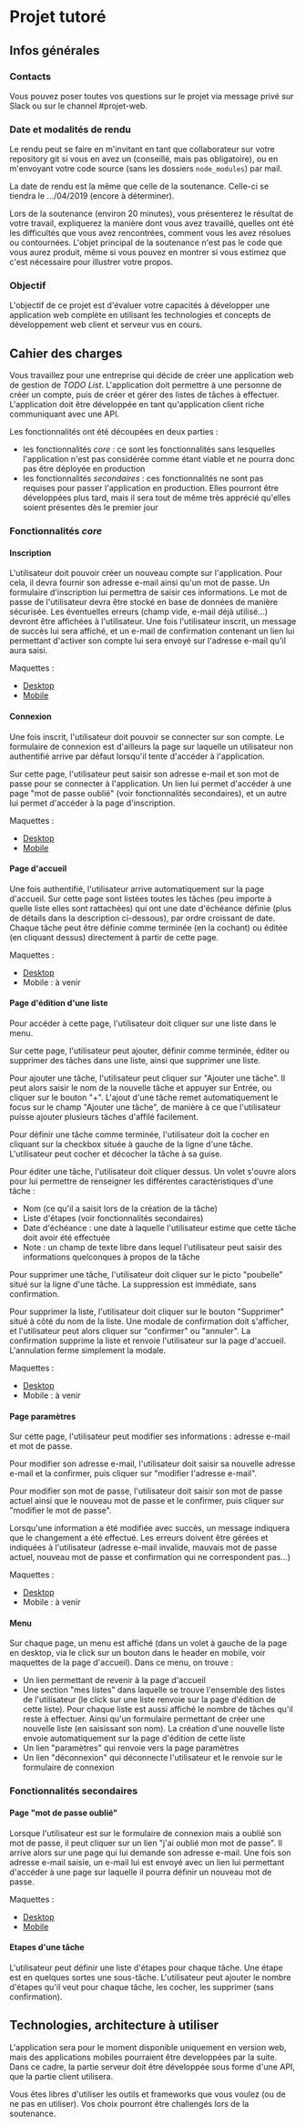 # Projet tutoré

## Infos générales

### Contacts

Vous pouvez poser toutes vos questions sur le projet via message privé sur Slack ou sur le channel #projet-web.

### Date et modalités de rendu

Le rendu peut se faire en m'invitant en tant que collaborateur sur votre repository git si vous en avez un (conseillé, mais pas obligatoire), ou en m'envoyant votre code source (sans les dossiers `node_modules`) par mail.

La date de rendu est la même que celle de la soutenance. Celle-ci se tiendra le .../04/2019 (encore à déterminer).

Lors de la soutenance (environ 20 minutes), vous présenterez le résultat de votre travail, expliquerez la manière dont vous avez travaillé, quelles ont été les difficultés que vous avez rencontrées, comment vous les avez résolues ou contournées. L'objet principal de la soutenance n'est pas le code que vous aurez produit, même si vous pouvez en montrer si vous estimez que c'est nécessaire pour illustrer votre propos.

### Objectif

L'objectif de ce projet est d'évaluer votre capacités à développer une application web complète en utilisant les technologies et concepts de développement web client et serveur vus en cours.

## Cahier des charges

Vous travaillez pour une entreprise qui décide de créer une application web de gestion de _TODO List_. L'application doit permettre à une personne de créer un compte, puis de créer et gérer des listes de tâches à effectuer. L'application doit être développée en tant qu'application client riche communiquant avec une API.

Les fonctionnalités ont été découpées en deux parties :

* les fonctionnalités *core* : ce sont les fonctionnalités sans lesquelles l'application n'est pas considérée comme étant viable et ne pourra donc pas être déployée en production
* les fonctionnalités *secondaires* : ces fonctionnalités ne sont pas requises pour passer l'application en production. Elles pourront être développées plus tard, mais il sera tout de même très apprécié qu'elles soient présentes dès le premier jour

### Fonctionnalités *core*

#### Inscription

L'utilisateur doit pouvoir créer un nouveau compte sur l'application. Pour cela, il devra fournir son adresse e-mail ainsi qu'un mot de passe. Un formulaire d'inscription lui permettra de saisir ces informations. Le mot de passe de l'utilisateur devra être stocké en base de données de manière sécurisée. Les éventuelles erreurs (champ vide, e-mail déjà utilisé...) devront être affichées à l'utilisateur. Une fois l'utilisateur inscrit, un message de succès lui sera affiché, et un e-mail de confirmation contenant un lien lui permettant d'activer son compte lui sera envoyé sur l'adresse e-mail qu'il aura saisi.

Maquettes :

* [Desktop](https://www.figma.com/proto/LoLePFa8ZKBR4SZ8pLQz9B/Projet-iut?node-id=61%3A1&scaling=min-zoom)
* [Mobile](https://www.figma.com/proto/LoLePFa8ZKBR4SZ8pLQz9B/Projet-iut?node-id=94%3A499&scaling=scale-down)

#### Connexion

Une fois inscrit, l'utilisateur doit pouvoir se connecter sur son compte. Le formulaire de connexion est d'ailleurs la page sur laquelle un utilisateur non authentifié arrive par défaut lorsqu'il tente d'accéder à l'application.

Sur cette page, l'utilisateur peut saisir son adresse e-mail et son mot de passe pour se connecter à l'application. Un lien lui permet d'accéder à une page "mot de passe oublié" (voir fonctionnalités secondaires), et un autre lui permet d'accéder à la page d'inscription.

Maquettes :

* [Desktop](https://www.figma.com/proto/LoLePFa8ZKBR4SZ8pLQz9B/Projet-iut?node-id=53%3A1&scaling=min-zoom)
* [Mobile](https://www.figma.com/proto/LoLePFa8ZKBR4SZ8pLQz9B/Projet-iut?node-id=94%3A240&scaling=scale-down)

#### Page d'accueil

Une fois authentifié, l'utilisateur arrive automatiquement sur la page d'accueil. Sur cette page sont listées toutes les tâches (peu importe à quelle liste elles sont rattachées) qui ont une date d'échéance définie (plus de détails dans la description ci-dessous), par ordre croissant de date. Chaque tâche peut être définie comme terminée (en la cochant) ou éditée (en cliquant dessus) directement à partir de cette page.

Maquettes :

* [Desktop](https://www.figma.com/proto/LoLePFa8ZKBR4SZ8pLQz9B/Projet-iut?node-id=61%3A192&scaling=min-zoom)
* Mobile : à venir

#### Page d'édition d'une liste

Pour accéder à cette page, l'utilisateur doit cliquer sur une liste dans le menu.

Sur cette page, l'utilisateur peut ajouter, définir comme terminée, éditer ou supprimer des tâches dans une liste, ainsi que supprimer une liste.

Pour ajouter une tâche, l'utilisateur peut cliquer sur "Ajouter une tâche". Il peut alors saisir le nom de la nouvelle tâche et appuyer sur Entrée, ou cliquer sur le bouton "+". L'ajout d'une tâche remet automatiquement le focus sur le champ "Ajouter une tâche", de manière à ce que l'utilisateur puisse ajouter plusieurs tâches d'affilé facilement.

Pour définir une tâche comme terminée, l'utilisateur doit la cocher en cliquant sur la checkbox située à gauche de la ligne d'une tâche. L'utilisateur peut cocher et décocher la tâche à sa guise.

Pour éditer une tâche, l'utilisateur doit cliquer dessus. Un volet s'ouvre alors pour lui permettre de renseigner les différentes caractéristiques d'une tâche :

* Nom (ce qu'il a saisit lors de la création de la tâche)
* Liste d'étapes (voir fonctionnalités secondaires)
* Date d'échéance : une date à laquelle l'utilisateur estime que cette tâche doit avoir été effectuée
* Note : un champ de texte libre dans lequel l'utilisateur peut saisir des informations quelconques à propos de la tâche

Pour supprimer une tâche, l'utilisateur doit cliquer sur le picto "poubelle" situé sur la ligne d'une tâche. La suppression est immédiate, sans confirmation.

Pour supprimer la liste, l'utilisateur doit cliquer sur le bouton "Supprimer" situé à côté du nom de la liste. Une modale de confirmation doit s'afficher, et l'utilisateur peut alors cliquer sur "confirmer" ou "annuler". La confirmation supprime la liste et renvoie l'utilisateur sur la page d'accueil. L'annulation ferme simplement la modale.

Maquettes :

* [Desktop](https://www.figma.com/proto/LoLePFa8ZKBR4SZ8pLQz9B/Projet-iut?node-id=76%3A1&scaling=min-zoom)
* Mobile : à venir

#### Page paramètres

Sur cette page, l'utilisateur peut modifier ses informations : adresse e-mail et mot de passe.

Pour modifier son adresse e-mail, l'utilisateur doit saisir sa nouvelle adresse e-mail et la confirmer, puis cliquer sur "modifier l'adresse e-mail".

Pour modifier son mot de passe, l'utilisateur doit saisir son mot de passe actuel ainsi que le nouveau mot de passe et le confirmer, puis cliquer sur "modifier le mot de passe".

Lorsqu'une information a été modifiée avec succès, un message indiquera que le changement a été effectué. Les erreurs doivent être gérées et indiquées à l'utilisateur (adresse e-mail invalide, mauvais mot de passe actuel, nouveau mot de passe et confirmation qui ne correspondent pas...)

Maquettes :

* [Desktop](https://www.figma.com/proto/LoLePFa8ZKBR4SZ8pLQz9B/Projet-iut?node-id=77%3A582&scaling=min-zoom)
* Mobile : à venir

#### Menu

Sur chaque page, un menu est affiché (dans un volet à gauche de la page en desktop, via le click sur un bouton dans le header en mobile, voir maquettes de la page d'accueil). Dans ce menu, on trouve :

* Un lien permettant de revenir à la page d'accueil
* Une section "mes listes" dans laquelle se trouve l'ensemble des listes de l'utilisateur (le click sur une liste renvoie sur la page d'édition de cette liste). Pour chaque liste est aussi affiché le nombre de tâches qu'il reste à effectuer. Ainsi qu'un formulaire permettant de créer une nouvelle liste (en saisissant son nom). La création d'une nouvelle liste envoie automatiquement sur la page d'édition de cette liste
* Un lien "paramètres" qui renvoie vers la page paramètres
* Un lien "déconnexion" qui déconnecte l'utilisateur et le renvoie sur le formulaire de connexion

### Fonctionnalités secondaires

#### Page "mot de passe oublié"

Lorsque l'utilisateur est sur le formulaire de connexion mais a oublié son mot de passe, il peut cliquer sur un lien "j'ai oublié mon mot de passe". Il arrive alors sur une page qui lui demande son adresse e-mail. Une fois son adresse e-mail saisie, un e-mail lui est envoyé avec un lien lui permettant d'accéder à une page sur laquelle il pourra définir un nouveau mot de passe.

Maquettes :

* [Desktop](https://www.figma.com/proto/LoLePFa8ZKBR4SZ8pLQz9B/Projet-iut?node-id=54%3A101&scaling=min-zoom)
* [Mobile](https://www.figma.com/proto/LoLePFa8ZKBR4SZ8pLQz9B/Projet-iut?node-id=94%3A342&scaling=scale-down)

#### Etapes d'une tâche

L'utilisateur peut définir une liste d'étapes pour chaque tâche. Une étape est en quelques sortes une sous-tâche. L'utilisateur peut ajouter le nombre d'étapes qu'il veut pour chaque tâche, les cocher, les supprimer (sans confirmation).

## Technologies, architecture à utiliser

L'application sera pour le moment disponible uniquement en version web, mais des applications mobiles pourraient être developpées par la suite. Dans ce cadre, la partie serveur doit être développée sous forme d'une API, que la partie client utilisera.

Vous êtes libres d'utiliser les outils et frameworks que vous voulez (ou de ne pas en utiliser). Vos choix pourront être challengés lors de la soutenance.
